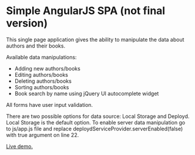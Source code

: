 <h1>Simple AngularJS SPA (not final version)</h1>

<p>This single page application gives the ability to manipulate the data about authors and their books.</p>

<p>Available data manipulations:</p>

<ul>
  <li>Adding new authors/books</li>
  <li>Editing authors/books</li>
  <li>Deleting authors/books</li>
  <li>Sorting authors/books</li>
  <li>Book search by name using jQuery UI autocomplete widget</li>
</ul>

<p>All forms have user input validation.</p>

<p>There are two possible options for data source: Local Storage and Deployd. Local Storage is the default option. To enable server data manipulation go to js/app.js file and replace deploydServiceProvider.serverEnabled(false) with true argument on line 22. </p>

<p><a href="https://zabolotskyi.github.io/AngularJS-SPA">Live demo.</a></p>
